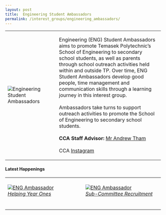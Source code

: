 ```yaml
---
layout: post
title:  Engineering Student Ambassadors
permalink: /interest_groups/engineering_ambassadors/
---
```


<div>
    <table>
        <tr>
            <td style="width:33%"><image src="{{site.baseurl}}/images/CCA_engineering_ambassadors.jpg" style="display:block;margin-left:auto;margin-right:auto;" alt="Engineering Student Ambassadors"></image></td>
            <td>
                <p>
                    Engineering (ENG) Student Ambassadors aims to promote Temasek Polytechnic’s School of Engineering to secondary school students, as well as parents through school outreach activities held within and outside TP. Over time, ENG Student Ambassadors develop good people, time management and communication skills through a learning journey in this interest group.<br>
                    <br>
                    Ambassadors take turns to support outreach activities to promote the School of Engineering to secondary school students.<br>
                    <br>
                    <b>CCA Staff Advisor:</b> <a href="mailto:kumweng@tp.edu.sg">Mr Andrew Tham</a><br>
                    <br>
                    CCA <a href="https://www.instagram.com/tpeng_sa">Instagram</a>
                </p>
            </td>
        </tr>
    </table>
</div>

#### Latest Happenings

<table>
    <tr>
        <td style="width:33%"><br>
            <a href="https://www.instagram.com/p/B_yaN6MnlfE/">
                <image src="{{site.baseurl}}/images/CCA_eng_ambassador_subcom.JPG" style="display:block;margin-left:auto;margin-right:auto;" alt="ENG Ambassador">
                <h6 style="margin-top:0%">Helping Year Ones</h6>
                </image>
            </a>
        </td>
        <td style="width:33%"><br>
            <a href="https://www.instagram.com/p/CCtWv8Jn1VJ/">
                <image src="{{site.baseurl}}/images/CCA_eng_ambassador_subcom.JPG" style="display:block;margin-left:auto;margin-right:auto;" alt="ENG Ambassador">
                <h6 style="margin-top:0%">Sub-Committee Recruitment</h6>
                </image>
            </a>
        </td>
     </tr>
</table>
